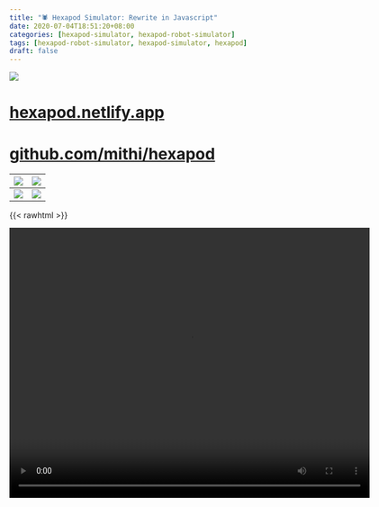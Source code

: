 ```yaml
---
title: "🕷️ Hexapod Simulator: Rewrite in Javascript"
date: 2020-07-04T18:51:20+08:00
categories: [hexapod-simulator, hexapod-robot-simulator]
tags: [hexapod-robot-simulator, hexapod-simulator, hexapod]
draft: false
---
```


![](/robotics-blog/show-off.gif)

# [hexapod.netlify.app](http://hexapod.netlify.app)
# [github.com/mithi/hexapod](http://github.com/mithi/hexapod)

| ![](/robotics-blog/show-off-2.png)|![](/robotics-blog/show-off-4.png) |
|---|---|
|![](/robotics-blog/show-off-1.png)|![](/robotics-blog/show-off-3.png)|


{{< rawhtml >}}


<video width="640" height="480" controls>
  <source src="/robotics-blog/show-off.mp4" type="video/mp4">
Your browser does not support the video tag.
</video>
